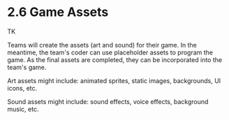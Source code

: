 # 2.6 Game Assets

TK

Teams will create the assets \(art and sound\) for their game.  In the meantime, the team's coder can use placeholder assets to program the game. As the final assets are completed, they can be incorporated into the team's game.

Art assets might include:  animated sprites, static images, backgrounds, UI icons, etc.

Sound assets might include:  sound effects, voice effects, background music, etc.

